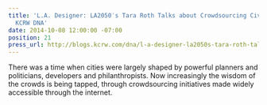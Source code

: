 ```yaml
---
title: 'L.A. Designer: LA2050′s Tara Roth Talks about Crowdsourcing Civic Improvement,
  KCRW DNA'
date: 2014-10-08 12:00:00 -07:00
position: 21
press_url: http://blogs.kcrw.com/dna/l-a-designer-la2050s-tara-roth-talks-about-crowdsourcing-civic-improvement
---
```


There was a time when cities were largely shaped by powerful planners and politicians, developers and philanthropists. Now increasingly the wisdom of the crowds is being tapped, through crowdsourcing initiatives made widely accessible through the internet.
